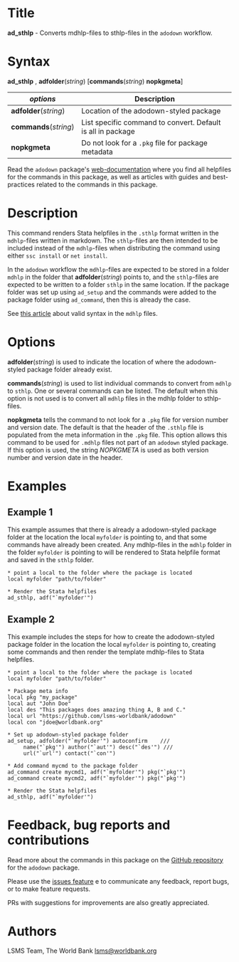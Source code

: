 # Title

__ad_sthlp__ - Converts mdhlp-files to sthlp-files in the `adodown` workflow.

# Syntax

__ad_sthlp__ , __**adf**older__(_string_) [__commands__(_string_) __nopkgmeta__]

| _options_ | Description |
|------------------|-------------|
| __**adf**older__(_string_) | Location of the adodown-styled package |
| __commands__(_string_) | List specific command to convert. Default is all in package |
| __nopkgmeta__ | Do not look for a `.pkg` file for package metadata |

Read the `adodown` package's [web-documentation](https://lsms-worldbank.github.io/adodown/) where you find all helpfiles for the commands in this package, as well as articles with guides and best-practices related to the commands in this package.

# Description

This command renders Stata helpfiles in the `.sthlp` format
written in the `mdhlp`-files written in markdown.
The `sthlp`-files are then intended to be included instead
of the `mdhlp`-files when distributing the command using
either `ssc install` or `net install`.

In the `adodown` workflow the `mdhlp`-files are expected to be stored in a folder `mdhlp` in the folder that __**adf**older__(_string_) points to, and the `sthlp`-files are expected to be written to a folder `sthlp` in the same location. If the package folder was set up using `ad_setup` and the commands were added to the package folder using `ad_command`, then this is already the case.

See [this article](https://lsms-worldbank.github.io/adodown/articles/mdhlp-syntax.html) about valid syntax in the `mdhlp` files.

# Options

__**adf**older__(_string_) is used to indicate the location of where the adodown-styled package folder already exist.

__commands__(_string_) is used to list individual commands to convert from `mdhlp` to `sthlp`. One or several commands can be listed. The default when this option is not used is to convert all `mdhlp` files in the mdhlp folder to sthlp-files.

__nopkgmeta__ tells the command to not look for a `.pkg` file for version number and version date.
The default is that the header of the `.sthlp` file is populated from the meta information in the `.pkg` file.
This option allows this command to be used for `.mdhlp` files not part of an `adodown` styled package.
If this option is used, the string _NOPKGMETA_ is used as both version number and version date in the header.

# Examples

## Example 1

This example assumes that there is already a adodown-styled package folder at the location the local `myfolder` is pointing to, and that some commands have already been created. Any mdhlp-files in the `mdhlp` folder in the folder `myfolder` is pointing to will be rendered to Stata helpfile format and saved in the `sthlp` folder.

```
* point a local to the folder where the package is located
local myfolder "path/to/folder"

* Render the Stata helpfiles
ad_sthlp, adf("`myfolder'")
```

## Example 2

This example includes the steps for how to create the adodown-styled package folder in the location the local `myfolder` is pointing to, creating some commands and then render the template mdhlp-files to Stata helpfiles.

```
* point a local to the folder where the package is located
local myfolder "path/to/folder"

* Package meta info
local pkg "my_package"
local aut "John Doe"
local des "This packages does amazing thing A, B and C."
local url "https://github.com/lsms-worldbank/adodown"
local con "jdoe@worldbank.org"

* Set up adodown-styled package folder
ad_setup, adfolder("`myfolder'") autoconfirm    ///
     name("`pkg'") author("`aut'") desc("`des'") ///
     url("`url'") contact("`con'")

* Add command mycmd to the package folder
ad_command create mycmd1, adf("`myfolder'") pkg("`pkg'")
ad_command create mycmd2, adf("`myfolder'") pkg("`pkg'")

* Render the Stata helpfiles
ad_sthlp, adf("`myfolder'")
```

# Feedback, bug reports and contributions

Read more about the commands in this package on the [GitHub repository](https://github.com/lsms-worldbank/adodown) for the `adodown` package.

Please use the [issues feature](https://github.com/lsms-worldbank/adodown/issues) e to communicate any feedback, report bugs, or to make feature requests.

PRs with suggestions for improvements are also greatly appreciated.

# Authors

LSMS Team, The World Bank lsms@worldbank.org
